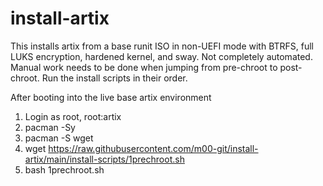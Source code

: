 # install-artix
This installs artix from a base runit ISO in non-UEFI mode with BTRFS, full LUKS encryption, hardened kernel, and sway.
Not completely automated. Manual work needs to be done when jumping from pre-chroot to post-chroot.
Run the install scripts in their order.

After booting into the live base artix environment
1. Login as root, root:artix
2. pacman -Sy
3. pacman -S wget
4. wget https://raw.githubusercontent.com/m00-git/install-artix/main/install-scripts/1prechroot.sh
5. bash 1prechroot.sh
